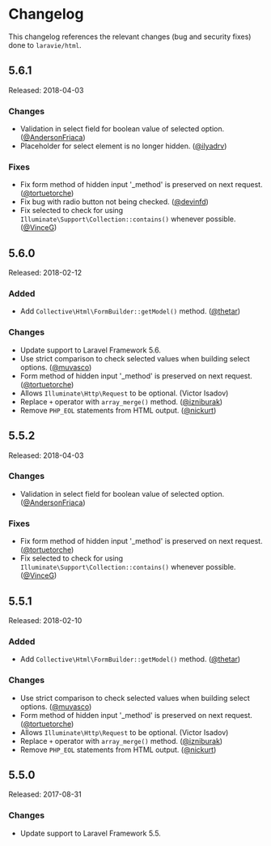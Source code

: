 # Changelog

This changelog references the relevant changes (bug and security fixes) done to `laravie/html`.

## 5.6.1

Released: 2018-04-03

### Changes

* Validation in select field for boolean value of selected option. ([@AndersonFriaca](https://github.com/AndersonFriaca))
* Placeholder for select element is no longer hidden. ([@ilyadrv](https://github.com/ilyadrv))

### Fixes

* Fix form method of hidden input '_method' is preserved on next request. ([@tortuetorche](https://github.com/tortuetorche))
* Fix bug with radio button not being checked. ([@devinfd](https://github.com/devinfd))
* Fix selected to check for using `Illuminate\Support\Collection::contains()` whenever possible. ([@VinceG](https://github.com/VinceG))

## 5.6.0

Released: 2018-02-12

### Added

* Add `Collective\Html\FormBuilder::getModel()` method. ([@thetar](https://github.com/thetar))

### Changes

* Update support to Laravel Framework 5.6.
* Use strict comparison to check selected values when building select options. ([@muvasco](https://github.com/muvasco))
* Form method of hidden input '_method' is preserved on next request. ([@tortuetorche](https://github.com/tortuetorche))
* Allows `Illuminate\Http\Request` to be optional. (Victor Isadov)
* Replace `+` operator with `array_merge()` method. ([@izniburak](https://github.com/izniburak))
* Remove `PHP_EOL` statements from HTML output. ([@nickurt](https://github.com/nickurt))

## 5.5.2

Released: 2018-04-03

### Changes

* Validation in select field for boolean value of selected option. ([@AndersonFriaca](https://github.com/AndersonFriaca))

### Fixes

* Fix form method of hidden input '_method' is preserved on next request. ([@tortuetorche](https://github.com/tortuetorche))
* Fix selected to check for using `Illuminate\Support\Collection::contains()` whenever possible. ([@VinceG](https://github.com/VinceG))

## 5.5.1

Released: 2018-02-10

### Added

* Add `Collective\Html\FormBuilder::getModel()` method. ([@thetar](https://github.com/thetar))

### Changes

* Use strict comparison to check selected values when building select options. ([@muvasco](https://github.com/muvasco))
* Form method of hidden input '_method' is preserved on next request. ([@tortuetorche](https://github.com/tortuetorche))
* Allows `Illuminate\Http\Request` to be optional. (Victor Isadov)
* Replace `+` operator with `array_merge()` method. ([@izniburak](https://github.com/izniburak))
* Remove `PHP_EOL` statements from HTML output. ([@nickurt](https://github.com/nickurt))

## 5.5.0

Released: 2017-08-31

### Changes

* Update support to Laravel Framework 5.5.


